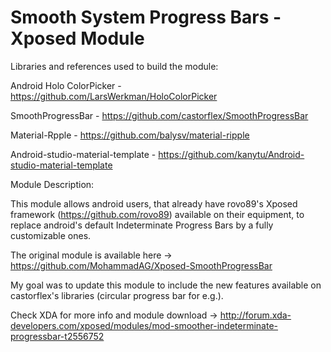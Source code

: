# Smooth System Progress Bars - Xposed Module

Libraries and references used to build the module:

Android Holo ColorPicker - https://github.com/LarsWerkman/HoloColorPicker

SmoothProgressBar - https://github.com/castorflex/SmoothProgressBar

Material-Rpple - https://github.com/balysv/material-ripple

Android-studio-material-template - https://github.com/kanytu/Android-studio-material-template

Module Description:

This module allows android users, that already have rovo89's Xposed framework (https://github.com/rovo89) available on their equipment, to replace android's default Indeterminate Progress Bars by a fully customizable ones.

The original module is available here -> https://github.com/MohammadAG/Xposed-SmoothProgressBar

My goal was to update this module to include the new features available on castorflex's libraries (circular progress bar for e.g.).

Check XDA for more info and module download -> http://forum.xda-developers.com/xposed/modules/mod-smoother-indeterminate-progressbar-t2556752
